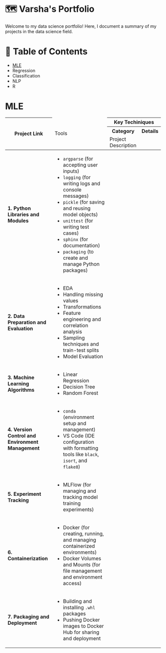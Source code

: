 # 🗺️ Varsha's Portfolio
Welcome to my data science portfolio! Here, I document a summary of my projects in the data science field.

# 📃 Table of Contents
- [MLE](https://github.com/varsha0721/Portfolio/blob/main/README.md#mle)
- Regression
- Classification
- NLP
- R

# MLE
<table>
  <thead>
    <tr>
            <th rowspan=8>Project Link</th>
    </tr>
    <tr>
            <td rowspan=8>Tools</td>
    </tr>
    <tr>
      <th colspan="2">Key Techiniques</th>
    </tr>
    <tr>
      <th>Category</th>
      <th>Details</th>
    </tr>
    <tr>
            <td rowspan=8>Project Description</td>
    </tr>
  </thead>
  <tbody>
    <tr>
      <td><strong>1. Python Libraries and Modules</strong></td>
      <td>
        <ul>
          <li><code>argparse</code> (for accepting user inputs)</li>
          <li><code>logging</code> (for writing logs and console messages)</li>
          <li><code>pickle</code> (for saving and reusing model objects)</li>
          <li><code>unittest</code> (for writing test cases)</li>
          <li><code>sphinx</code> (for documentation)</li>
          <li><code>packaging</code> (to create and manage Python packages)</li>
        </ul>
      </td>
    </tr>
    <tr>
      <td><strong>2. Data Preparation and Evaluation</strong></td>
      <td>
        <ul>
          <li>EDA</li>
          <li>Handling missing values</li>
          <li>Transformations</li>
          <li>Feature engineering and correlation analysis</li>
          <li>Sampling techniques and train-test splits</li>
          <li>Model Evaluation</li>
        </ul>
      </td>
    </tr>
    <tr>
      <td><strong>3. Machine Learning Algorithms</strong></td>
      <td>
        <ul>
          <li>Linear Regression</li>
          <li>Decision Tree</li>
          <li>Random Forest</li>
        </ul>
      </td>
    </tr>
    <tr>
      <td><strong>4. Version Control and Environment Management</strong></td>
      <td>
        <ul>
          <li><code>conda</code> (environment setup and management)</li>
          <li>VS Code (IDE configuration with formatting tools like <code>black</code>, <code>isort</code>, and <code>flake8</code>)</li>
        </ul>
      </td>
    </tr>
    <tr>
      <td><strong>5. Experiment Tracking</strong></td>
      <td>
        <ul>
          <li>MLFlow (for managing and tracking model training experiments)</li>
        </ul>
      </td>
    </tr>
    <tr>
      <td><strong>6. Containerization</strong></td>
      <td>
        <ul>
          <li>Docker (for creating, running, and managing containerized environments)</li>
          <li>Docker Volumes and Mounts (for file management and environment access)</li>
        </ul>
      </td>
    </tr>
    <tr>
      <td><strong>7. Packaging and Deployment</strong></td>
      <td>
        <ul>
          <li>Building and installing <code>.whl</code> packages</li>
          <li>Pushing Docker images to Docker Hub for sharing and deployment</li>
        </ul>
      </td>
    </tr>
  </tbody>
</table>

